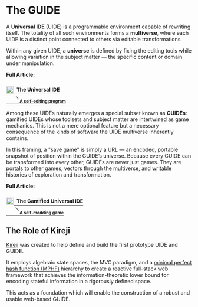 # The GUIDE

A **Universal IDE** (UIDE) is a programmable environment capable of rewriting itself. The totality of all such environments forms a **multiverse**, where each UIDE is a distinct point connected to others via editable transformations.

Within any given UIDE, a **universe** is defined by fixing the editing tools while allowing variation in the subject matter — the specific content or domain under manipulation.

**Full Article:**  
<h3><a href="https://www.ejaugust.com/0.131.3/4lbeO3z_cmrXOKxrM/"><img src="https://raw.githubusercontent.com/kireji-app/demo/refs/heads/main/src/com/ejaugust/note/part.png" style="width:1.25em" alt="part icon" />&nbsp;&nbsp;<sup>The Universal IDE<br>&nbsp;&nbsp;&nbsp;&nbsp;&nbsp;&nbsp;&nbsp;&nbsp;<sup>⟍&nbsp;</sup><sub>A self-editing program</sub></sup></a></h3>

Among these UIDEs naturally emerges a special subset known as **GUIDEs**: gamified UIDEs whose toolsets and subject matter are intertwined as game mechanics. This is not a mere optional feature but a necessary consequence of the kinds of software the UIDE multiverse inherently contains.

In this framing, a "save game" is simply a URL — an encoded, portable snapshot of position within the GUIDE’s universe. Because every GUIDE can be transformed into every other, GUIDEs are never just games. They are portals to other games, vectors through the multiverse, and writable histories of exploration and transformation.

**Full Article:**  
<h3><a href="https://www.ejaugust.com/0.131.3/4lbofySVBqVXOKxrM/"><img src="https://raw.githubusercontent.com/kireji-app/demo/refs/heads/main/src/com/ejaugust/note/part.png" style="width:1.25em" alt="part icon" />&nbsp;&nbsp;<sup>The Gamified Universal IDE<br>&nbsp;&nbsp;&nbsp;&nbsp;&nbsp;&nbsp;&nbsp;&nbsp;<sup>⟍&nbsp;</sup><sub>A self-modding game</sub></sup></a></h3>

## The Role of Kireji

[Kireji](https://github.com/kireji-app/kireji) was created to help define and build the first prototype UIDE and GUIDE.

It employs algebraic state spaces, the MVC paradigm, and a [minimal perfect hash function (MPHF)](https://github.com/kireji-app/mphf) hierarchy to create a reactive full-stack web framework that achieves the information-theoretic lower bound for encoding stateful information in a rigorously defined space.

This acts as a foundation which will enable the construction of a robust and usable web-based GUIDE.

